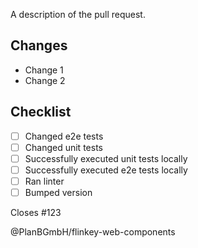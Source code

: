 A description of the pull request.

## Changes

- Change 1
- Change 2

## Checklist

- [ ] Changed e2e tests
- [ ] Changed unit tests
- [ ] Successfully executed unit tests locally
- [ ] Successfully executed e2e tests locally
- [ ] Ran linter
- [ ] Bumped version

Closes #123

@PlanBGmbH/flinkey-web-components
